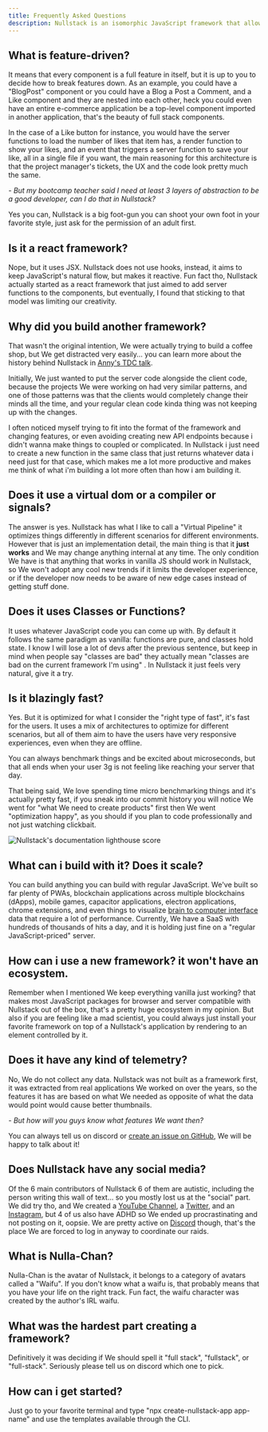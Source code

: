 ```yaml
---
title: Frequently Asked Questions
description: Nullstack is an isomorphic JavaScript framework that allows developers to build Full Stack applications while staying focused on the product features, and solving the user problems, rather than spending a significant amount of their time worrying about layers of abstraction and choosing which tools make them look fancy
---
```


## What is feature-driven?
It means that every component is a full feature in itself, but it is up to you to decide how to break features down. As an example, you could have a "BlogPost" component or you could have a Blog a Post a Comment, and a Like component and they are nested into each other, heck you could even have an entire e-commerce application be a top-level component imported in another application, that's the beauty of full stack components. 

In the case of a Like button for instance, you would have the server functions to load the number of likes that item has, a render function to show your likes, and an event that triggers a server function to save your like, all in a single file if you want, the main reasoning for this architecture is that the project manager's tickets, the UX and the code look pretty much the same.

*- But my bootcamp teacher said I need at least 3 layers of abstraction to be a good developer, can I do that in Nullstack?*

Yes you can, Nullstack is a big foot-gun you can shoot your own foot in your favorite style, just ask for the permission of an adult first.

## Is it a react framework?
Nope, but it uses JSX. Nullstack does not use hooks, instead, it aims to keep JavaScript's natural flow, but makes it reactive. Fun fact tho, Nullstack actually started as a react framework that just aimed to add server functions to the components, but eventually, I found that sticking to that model was limiting our creativity.

## Why did you build another framework?
That wasn't the original intention, We were actually trying to build a coffee shop, but We get distracted very easily... you can learn more about the history behind Nullstack in [Anny's TDC talk](https://www.youtube.com/watch?v=77qeq6cSHG8). 

Initially, We just wanted to put the server code alongside the client code, because the projects We were working on had very similar patterns, and one of those patterns was that the clients would completely change their minds all the time, and your regular clean code kinda thing was not keeping up with the changes.

I often noticed myself trying to fit into the format of the framework and changing features, or even avoiding creating new API endpoints because i didn't wanna make things to coupled or complicated. In Nullstack i just need to create a new function in the same class that just returns whatever data i need just for that case, which makes me a lot more productive and makes me think of what i'm building a lot more often than how i am building it.

## Does it use a virtual dom or a compiler or signals?
The answer is yes. Nullstack has what I like to call a "Virtual Pipeline" it optimizes things differently in different scenarios for different environments. However that is just an implementation detail, the main thing is that it **just works** and We may change anything internal at any time. The only condition We have is that anything that works in vanilla JS should work in Nullstack, so We won't adopt any cool new trends if it limits the developer experience, or if the developer now needs to be aware of new edge cases instead of getting stuff done. 

## Does it uses Classes or Functions?
It uses whatever JavaScript code you can come up with. By default it follows the same paradigm as vanilla: functions are pure, and classes hold state. I know I will lose a lot of devs after the previous sentence, but keep in mind when people say "classes are bad" they actually mean "classes are bad on the current framework I'm using" . In Nullstack it just feels very natural, give it a try.

## Is it blazingly fast?
Yes. But it is optimized for what I consider the "right type of fast", it's fast for the users. It uses a mix of architectures to optimize for different scenarios, but all of them aim to have the users have very responsive experiences, even when they are offline. 

You can always benchmark things and be excited about microseconds, but that all ends when your user 3g is not feeling like reaching your server that day. 

That being said, We love spending time micro benchmarking things and it's actually pretty fast, if you sneak into our commit history you will notice We went for "what We need to create products" first then We went "optimization happy", as you should if you plan to code professionally and not just watching clickbait.

![Nullstack's documentation lighthouse score](/lighthouse.webp)

## What can i build with it? Does it scale?
You can build anything you can build with regular JavaScript. We've built so far plenty of PWAs, blockchain applications across multiple blockchains (dApps), mobile games, capacitor applications, electron applications, chrome extensions, and even things to visualize [brain to computer interface](https://ae.studio/brain-computer-interface) data that require a lot of performance. Currently, We have a SaaS with hundreds of thousands of hits a day, and it is holding just fine on a "regular JavaScript-priced" server.

## How can i use a new framework? it won't have an ecosystem.
Remember when I mentioned We keep everything vanilla just working? that makes most JavaScript packages for browser and server compatible with Nullstack out of the box, that's a pretty huge ecosystem in my opinion. But also if you are feeling like a mad scientist, you could always just install your favorite framework on top of a Nullstack's application by rendering to an element controlled by it.

## Does it have any kind of telemetry?
No, We do not collect any data. Nullstack was not built as a framework first, it was extracted from real applications We worked on over the years, so the features it has are based on what We needed as opposite of what the data would point would cause better thumbnails. 

*- But how will you guys know what features We want then?*

You can always tell us on discord or [create an issue on GitHub](https://github.com/nullstack/nullstack/issues), We will be happy to talk about it!

## Does Nullstack have any social media?
Of the 6 main contributors of Nullstack 6 of them are autistic, including the person writing this wall of text... so you mostly lost us at the "social" part. We did try tho, and We created a [YouTube Channel](https://www.youtube.com/nullstack), a [Twitter](https://twitter.com/nullstackapp), and an [Instagram](https://www.instagram.com/nullstackapp/), but 4 of us also have ADHD so We ended up procrastinating and not posting on it, oopsie. We are pretty active on [Discord](https://discord.gg/eDZfKz264v) though, that's the place We are forced to log in anyway to coordinate our raids.

## What is Nulla-Chan?
Nulla-Chan is the avatar of Nullstack, it belongs to a category of avatars called a "Waifu". If you don't know what a waifu is, that probably means that you have your life on the right track. Fun fact, the waifu character was created by the author's IRL waifu.

## What was the hardest part creating a framework?
Definitively it was deciding if We should spell it "full stack", "fullstack", or "full-stack". Seriously please tell us on discord which one to pick.

## How can i get started?
Just go to your favorite terminal and type "npx create-nullstack-app app-name" and use the templates available through the CLI.